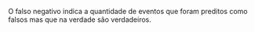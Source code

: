 ---
---

O falso negativo indica a quantidade de eventos que foram preditos como falsos mas que na verdade são verdadeiros. 